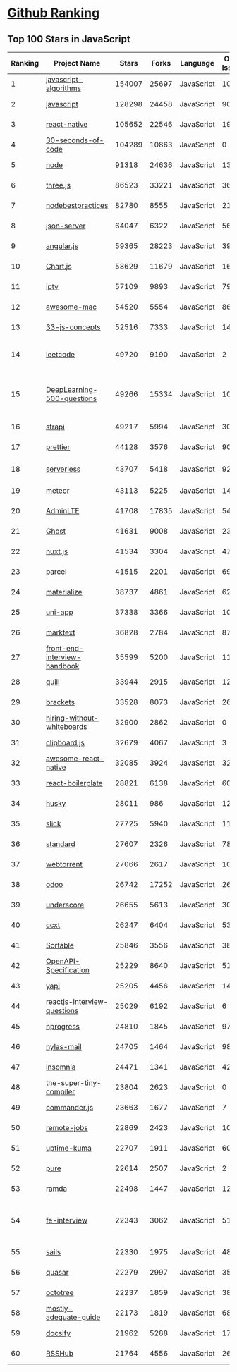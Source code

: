 [Github Ranking](../README.md)
==========

## Top 100 Stars in JavaScript

| Ranking | Project Name | Stars | Forks | Language | Open Issues | Description | Last Commit |
| ------- | ------------ | ----- | ----- | -------- | ----------- | ----------- | ----------- |
| 1 | [javascript-algorithms](https://github.com/trekhleb/javascript-algorithms) | 154007 | 25697 | JavaScript | 105 | 📝 Algorithms and data structures implemented in JavaScript with explanations and links to further readings | 2022-10-28T02:12:22Z |
| 2 | [javascript](https://github.com/airbnb/javascript) | 128298 | 24458 | JavaScript | 90 | JavaScript Style Guide | 2022-11-01T20:36:09Z |
| 3 | [react-native](https://github.com/facebook/react-native) | 105652 | 22546 | JavaScript | 1954 | A framework for building native applications using React | 2022-11-03T02:46:45Z |
| 4 | [30-seconds-of-code](https://github.com/30-seconds/30-seconds-of-code) | 104289 | 10863 | JavaScript | 0 | Short JavaScript code snippets for all your development needs | 2022-10-22T11:04:29Z |
| 5 | [node](https://github.com/nodejs/node) | 91318 | 24636 | JavaScript | 1334 | Node.js JavaScript runtime :sparkles::turtle::rocket::sparkles: | 2022-11-03T03:02:18Z |
| 6 | [three.js](https://github.com/mrdoob/three.js) | 86523 | 33221 | JavaScript | 369 | JavaScript 3D Library. | 2022-11-03T01:44:47Z |
| 7 | [nodebestpractices](https://github.com/goldbergyoni/nodebestpractices) | 82780 | 8555 | JavaScript | 21 | :white_check_mark:  The Node.js best practices list (November 2022) | 2022-10-31T17:09:53Z |
| 8 | [json-server](https://github.com/typicode/json-server) | 64047 | 6322 | JavaScript | 562 | Get a full fake REST API with zero coding in less than 30 seconds (seriously) | 2022-11-03T01:00:36Z |
| 9 | [angular.js](https://github.com/angular/angular.js) | 59365 | 28223 | JavaScript | 391 | AngularJS - HTML enhanced for web apps! | 2022-04-12T15:57:22Z |
| 10 | [Chart.js](https://github.com/chartjs/Chart.js) | 58629 | 11679 | JavaScript | 162 | Simple HTML5 Charts using the <canvas> tag | 2022-11-02T18:30:50Z |
| 11 | [iptv](https://github.com/iptv-org/iptv) | 57109 | 9893 | JavaScript | 790 | Collection of publicly available IPTV channels from all over the world | 2022-11-03T02:19:30Z |
| 12 | [awesome-mac](https://github.com/jaywcjlove/awesome-mac) | 54520 | 5554 | JavaScript | 86 |  Now we have become very big, Different from the original idea. Collect premium software in various categories. | 2022-11-01T17:20:35Z |
| 13 | [33-js-concepts](https://github.com/leonardomso/33-js-concepts) | 52516 | 7333 | JavaScript | 14 | 📜 33 JavaScript concepts every developer should know. | 2022-11-01T12:25:33Z |
| 14 | [leetcode](https://github.com/azl397985856/leetcode) | 49720 | 9190 | JavaScript | 2 | 推荐刷题网站：https://www.lintcode.com/?utm_source=tf-github-lucifer2022  LeetCode Solutions: A Record of My Problem Solving Journey.( leetcode题解，记录自己的leetcode解题之路。) | 2022-10-17T05:09:14Z |
| 15 | [DeepLearning-500-questions](https://github.com/scutan90/DeepLearning-500-questions) | 49266 | 15334 | JavaScript | 100 | 深度学习500问，以问答形式对常用的概率知识、线性代数、机器学习、深度学习、计算机视觉等热点问题进行阐述，以帮助自己及有需要的读者。 全书分为18个章节，50余万字。由于水平有限，书中不妥之处恳请广大读者批评指正。   未完待续............ 如有意合作，联系scutjy2015@163.com                     版权所有，违权必究       Tan 2018.06 | 2022-07-16T02:22:55Z |
| 16 | [strapi](https://github.com/strapi/strapi) | 49217 | 5994 | JavaScript | 305 | 🚀 Strapi is the leading open-source headless CMS. It’s 100% JavaScript, fully customizable and developer-first. | 2022-11-02T17:52:53Z |
| 17 | [prettier](https://github.com/prettier/prettier) | 44128 | 3576 | JavaScript | 900 | Prettier is an opinionated code formatter. | 2022-11-02T22:15:14Z |
| 18 | [serverless](https://github.com/serverless/serverless) | 43707 | 5418 | JavaScript | 928 | ⚡ Serverless Framework – Build web, mobile and IoT applications with serverless architectures using AWS Lambda, Azure Functions, Google CloudFunctions & more! –  | 2022-11-02T22:04:57Z |
| 19 | [meteor](https://github.com/meteor/meteor) | 43113 | 5225 | JavaScript | 144 | Meteor, the JavaScript App Platform | 2022-11-02T21:09:41Z |
| 20 | [AdminLTE](https://github.com/ColorlibHQ/AdminLTE) | 41708 | 17835 | JavaScript | 54 | AdminLTE - Free admin dashboard template based on Bootstrap 4 | 2022-11-01T03:21:51Z |
| 21 | [Ghost](https://github.com/TryGhost/Ghost) | 41631 | 9008 | JavaScript | 23 | Turn your audience into a business. Publishing, memberships, subscriptions and newsletters. | 2022-11-03T02:50:46Z |
| 22 | [nuxt.js](https://github.com/nuxt/nuxt.js) | 41534 | 3304 | JavaScript | 475 | The Intuitive Vue(2) Framework | 2022-11-02T17:01:12Z |
| 23 | [parcel](https://github.com/parcel-bundler/parcel) | 41515 | 2201 | JavaScript | 694 | The zero configuration build tool for the web. 📦🚀 | 2022-11-03T01:21:26Z |
| 24 | [materialize](https://github.com/Dogfalo/materialize) | 38737 | 4861 | JavaScript | 623 | Materialize, a CSS Framework based on Material Design | 2022-11-01T14:54:55Z |
| 25 | [uni-app](https://github.com/dcloudio/uni-app) | 37338 | 3366 | JavaScript | 1008 | A cross-platform framework using Vue.js | 2022-11-02T18:15:19Z |
| 26 | [marktext](https://github.com/marktext/marktext) | 36828 | 2784 | JavaScript | 874 | 📝A simple and elegant markdown editor, available for Linux, macOS and Windows. | 2022-10-25T17:31:19Z |
| 27 | [front-end-interview-handbook](https://github.com/yangshun/front-end-interview-handbook) | 35599 | 5200 | JavaScript | 11 | ⚡️ Front End interview preparation materials for busy engineers | 2022-10-17T10:55:19Z |
| 28 | [quill](https://github.com/quilljs/quill) | 33944 | 2915 | JavaScript | 1206 | Quill is a modern WYSIWYG editor built for compatibility and extensibility. | 2022-10-29T02:56:36Z |
| 29 | [brackets](https://github.com/adobe/brackets) | 33528 | 8073 | JavaScript | 2620 | An open source code editor for the web, written in JavaScript, HTML and CSS. | 2022-06-12T08:19:24Z |
| 30 | [hiring-without-whiteboards](https://github.com/poteto/hiring-without-whiteboards) | 32900 | 2862 | JavaScript | 0 | ⭐️  Companies that don't have a broken hiring process | 2022-11-02T22:36:59Z |
| 31 | [clipboard.js](https://github.com/zenorocha/clipboard.js) | 32679 | 4067 | JavaScript | 3 | :scissors: Modern copy to clipboard. No Flash. Just 3kb gzipped :clipboard: | 2022-08-29T10:33:14Z |
| 32 | [awesome-react-native](https://github.com/jondot/awesome-react-native) | 32085 | 3924 | JavaScript | 32 | Awesome React Native components, news, tools, and learning material! | 2022-10-13T16:06:24Z |
| 33 | [react-boilerplate](https://github.com/react-boilerplate/react-boilerplate) | 28821 | 6138 | JavaScript | 60 | :fire: A highly scalable, offline-first foundation with the best developer experience and a focus on performance and best practices. | 2022-10-06T05:52:48Z |
| 34 | [husky](https://github.com/typicode/husky) | 28011 | 986 | JavaScript | 12 | Git hooks made easy 🐶 woof! | 2022-10-30T22:04:36Z |
| 35 | [slick](https://github.com/kenwheeler/slick) | 27725 | 5940 | JavaScript | 1147 | the last carousel you'll ever need | 2022-08-31T11:15:05Z |
| 36 | [standard](https://github.com/standard/standard) | 27607 | 2326 | JavaScript | 78 | 🌟 JavaScript Style Guide, with linter & automatic code fixer | 2022-10-31T12:06:36Z |
| 37 | [webtorrent](https://github.com/webtorrent/webtorrent) | 27066 | 2617 | JavaScript | 103 | ⚡️ Streaming torrent client for the web | 2022-11-02T22:05:52Z |
| 38 | [odoo](https://github.com/odoo/odoo) | 26742 | 17252 | JavaScript | 2660 | Odoo. Open Source Apps To Grow Your Business. | 2022-11-03T02:49:56Z |
| 39 | [underscore](https://github.com/jashkenas/underscore) | 26655 | 5613 | JavaScript | 30 | JavaScript's utility _ belt | 2022-09-23T22:46:35Z |
| 40 | [ccxt](https://github.com/ccxt/ccxt) | 26247 | 6404 | JavaScript | 532 | A JavaScript / Python / PHP cryptocurrency trading API with support for more than 100 bitcoin/altcoin exchanges | 2022-11-03T02:49:22Z |
| 41 | [Sortable](https://github.com/SortableJS/Sortable) | 25846 | 3556 | JavaScript | 387 | Reorderable drag-and-drop lists for modern browsers and touch devices. No jQuery or framework required. | 2022-09-11T18:30:35Z |
| 42 | [OpenAPI-Specification](https://github.com/OAI/OpenAPI-Specification) | 25229 | 8640 | JavaScript | 511 | The OpenAPI Specification Repository | 2022-10-31T15:56:59Z |
| 43 | [yapi](https://github.com/YMFE/yapi) | 25205 | 4456 | JavaScript | 1443 | YApi 是一个可本地部署的、打通前后端及QA的、可视化的接口管理平台 | 2022-11-01T15:08:03Z |
| 44 | [reactjs-interview-questions](https://github.com/sudheerj/reactjs-interview-questions) | 25029 | 6192 | JavaScript | 6 | List of top 500 ReactJS Interview Questions & Answers....Coding exercise questions are coming soon!! | 2022-10-15T13:25:46Z |
| 45 | [nprogress](https://github.com/rstacruz/nprogress) | 24810 | 1845 | JavaScript | 97 | For slim progress bars like on YouTube, Medium, etc | 2022-06-04T00:38:39Z |
| 46 | [nylas-mail](https://github.com/nylas/nylas-mail) | 24705 | 1464 | JavaScript | 984 | :love_letter: An extensible desktop mail app built on the modern web.  Forks welcome! | 2021-07-05T13:35:43Z |
| 47 | [insomnia](https://github.com/Kong/insomnia) | 24471 | 1341 | JavaScript | 429 | The open-source, cross-platform API client for GraphQL, REST, WebSockets and gRPC. | 2022-11-02T23:45:42Z |
| 48 | [the-super-tiny-compiler](https://github.com/jamiebuilds/the-super-tiny-compiler) | 23804 | 2623 | JavaScript | 0 | :snowman: Possibly the smallest compiler ever | 2022-06-02T11:58:54Z |
| 49 | [commander.js](https://github.com/tj/commander.js) | 23663 | 1677 | JavaScript | 7 | node.js command-line interfaces made easy | 2022-11-02T09:41:11Z |
| 50 | [remote-jobs](https://github.com/remoteintech/remote-jobs) | 22869 | 2423 | JavaScript | 10 | A list of semi to fully remote-friendly companies (jobs) in tech. | 2022-11-02T14:40:13Z |
| 51 | [uptime-kuma](https://github.com/louislam/uptime-kuma) | 22707 | 1911 | JavaScript | 606 | A fancy self-hosted monitoring tool | 2022-11-01T12:27:47Z |
| 52 | [pure](https://github.com/pure-css/pure) | 22614 | 2507 | JavaScript | 2 | A set of small, responsive CSS modules that you can use in every web project. | 2022-11-01T14:23:40Z |
| 53 | [ramda](https://github.com/ramda/ramda) | 22498 | 1447 | JavaScript | 122 | :ram: Practical functional Javascript | 2022-11-02T21:08:50Z |
| 54 | [fe-interview](https://github.com/haizlin/fe-interview) | 22343 | 3062 | JavaScript | 5168 | 前端面试每日 3+1，以面试题来驱动学习，提倡每日学习与思考，每天进步一点！每天早上5点纯手工发布面试题（死磕自己，愉悦大家），6000+道前端面试题全面覆盖，HTML/CSS/JavaScript/Vue/React/Nodejs/TypeScript/ECMAScritpt/Webpack/Jquery/小程序/软技能…… | 2022-11-02T20:49:13Z |
| 55 | [sails](https://github.com/balderdashy/sails) | 22330 | 1975 | JavaScript | 485 | Realtime MVC Framework for Node.js | 2022-10-17T00:03:49Z |
| 56 | [quasar](https://github.com/quasarframework/quasar) | 22279 | 2997 | JavaScript | 356 | Quasar Framework - Build high-performance VueJS user interfaces in record time | 2022-11-03T02:55:40Z |
| 57 | [octotree](https://github.com/ovity/octotree) | 22237 | 1859 | JavaScript | 38 | GitHub on steroids | 2022-10-10T21:16:31Z |
| 58 | [mostly-adequate-guide](https://github.com/MostlyAdequate/mostly-adequate-guide) | 22173 | 1819 | JavaScript | 68 | Mostly adequate guide to FP (in javascript) | 2022-05-10T13:24:43Z |
| 59 | [docsify](https://github.com/docsifyjs/docsify) | 21962 | 5288 | JavaScript | 179 | 🃏 A magical documentation site generator. | 2022-11-03T02:23:14Z |
| 60 | [RSSHub](https://github.com/DIYgod/RSSHub) | 21764 | 4556 | JavaScript | 267 | 🍰 Everything is RSSible | 2022-11-03T01:34:12Z |

